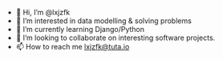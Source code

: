 - 👋 Hi, I’m @lxjzfk
- 👀 I’m interested in data modelling & solving problems
- 🌱 I’m currently learning Django/Python
- 💞️ I’m looking to collaborate on interesting software projects.
- 📫 How to reach me lxjzfk@tuta.io
